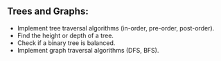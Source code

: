 ## Trees and Graphs:

- Implement tree traversal algorithms (in-order, pre-order, post-order).
- Find the height or depth of a tree.
- Check if a binary tree is balanced.
- Implement graph traversal algorithms (DFS, BFS).
